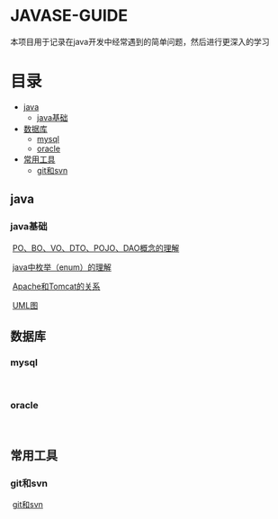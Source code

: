 
# JAVASE-GUIDE

本项目用于记录在java开发中经常遇到的简单问题，然后进行更深入的学习

# 目录

  * [java](#java)
    * [java基础](#java基础)
  * [数据库](#数据库)
    * [mysql](#mysql)
    * [oracle](#oracle)
  * [常用工具](#常用工具)
    * [git和svn](#git和svn)
   











## java

### java基础

​		[PO、BO、VO、DTO、POJO、DAO概念的理解](https://github.com/lgaBug/JAVASE-GUIDE/blob/master/javaSE/pojo%E7%9A%84%E7%90%86%E8%A7%A3.md)

​		[java中枚举（enum）的理解](<https://github.com/lgaBug/JAVASE-GUIDE/blob/master/javaSE/java%E4%B8%AD%E6%9E%9A%E4%B8%BE%EF%BC%88enum%EF%BC%89%E7%9A%84%E7%90%86%E8%A7%A3.md>)

​		[Apache和Tomcat的关系](<https://github.com/lgaBug/JAVASE-GUIDE/blob/master/javaSE/Apache%E5%92%8CTomcat%E7%9A%84%E5%85%B3%E7%B3%BB.md>)

​		[UML图](<https://github.com/lgaBug/JAVASE-GUIDE/blob/master/javaSE/uml%E7%B1%BB%E5%9B%BE.md>)


### 



## 数据库

### mysql

​	

### oracle

​	

## 常用工具

### git和svn
​		[git和svn](<https://github.com/lgaBug/JAVASE-GUIDE/blob/master/javaSE/SVN%E5%92%8CGIT.md>)


